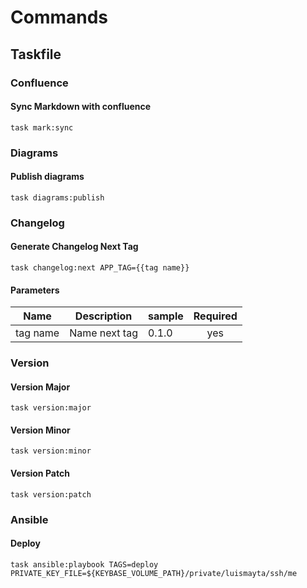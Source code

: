 <!-- Space: HomeAutomation -->
<!-- Parent: Project -->
<!-- Title: Project Commands -->

<!-- Label: HomeAutomation -->
<!-- Label: Project -->
<!-- Label: Commands -->
<!-- Include: docs/disclaimer.md -->
<!-- Include: ac:toc -->

# Commands

## Taskfile

### Confluence

#### Sync Markdown with confluence

```{.bash}
task mark:sync
```

### Diagrams

#### Publish diagrams

```{.bash}
task diagrams:publish
```

### Changelog

#### Generate Changelog Next Tag

```{.bash}
task changelog:next APP_TAG={{tag name}}
```

#### Parameters

| Name     | Description   | sample | Required |
| -------- | ------------- | ------ | :------: |
| tag name | Name next tag | 0.1.0  |   yes    |

### Version

#### Version Major

```{.bash}
task version:major
```

#### Version Minor

```{.bash}
task version:minor
```

#### Version Patch

```{.bash}
task version:patch
```

### Ansible

#### Deploy

```{.bash}
task ansible:playbook TAGS=deploy PRIVATE_KEY_FILE=${KEYBASE_VOLUME_PATH}/private/luismayta/ssh/me
```
